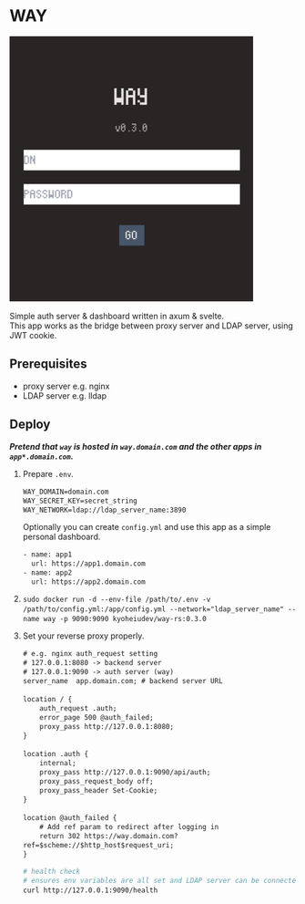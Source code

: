 # WAY

![screenshot.png](screenshot.png)

Simple auth server & dashboard written in axum & svelte.\
This app works as the bridge between proxy server and LDAP server, using JWT cookie.

## Prerequisites
- proxy server e.g. nginx
- LDAP server e.g. lldap

## Deploy

***Pretend that `way` is hosted in `way.domain.com` and the other apps in `app*.domain.com`.***

1. Prepare `.env`.
   ```
   WAY_DOMAIN=domain.com
   WAY_SECRET_KEY=secret_string
   WAY_NETWORK=ldap://ldap_server_name:3890
   ```

   Optionally you can create `config.yml` and use this app as a simple
   personal dashboard.

   ```
   - name: app1
     url: https://app1.domain.com
   - name: app2
     url: https://app2.domain.com
   ```

2. `sudo docker run -d --env-file /path/to/.env -v /path/to/config.yml:/app/config.yml --network="ldap_server_name" --name way -p 9090:9090 kyoheiudev/way-rs:0.3.0`

3. Set your reverse proxy properly.
   ```
   # e.g. nginx auth_request setting
   # 127.0.0.1:8080 -> backend server
   # 127.0.0.1:9090 -> auth server (way)
   server_name  app.domain.com; # backend server URL

   location / {
       auth_request .auth;
       error_page 500 @auth_failed;
       proxy_pass http://127.0.0.1:8080;
   }

   location .auth {
       internal;
       proxy_pass http://127.0.0.1:9090/api/auth;
       proxy_pass_request_body off;
       proxy_pass_header Set-Cookie;
   }

   location @auth_failed {
       # Add ref param to redirect after logging in
       return 302 https://way.domain.com?ref=$scheme://$http_host$request_uri;
   }
   ```

   ```sh
   # health check
   # ensures env variables are all set and LDAP server can be connected
   curl http://127.0.0.1:9090/health
   ```
